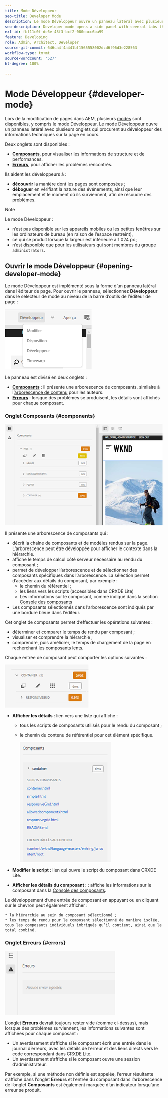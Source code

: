 ```yaml
---
title: Mode Développeur
seo-title: Developer Mode
description: Le mode Développeur ouvre un panneau latéral avec plusieurs onglets qui procurent au développeur des informations sur la page en cours.
seo-description: Developer mode opens a side panel with several tabs that provide a developer with information about the current page
exl-id: fbf11c0f-dc6e-43f3-bcf2-080eacc6ba99
feature: Developing
role: Admin, Architect, Developer
source-git-commit: 646ca4f4a441bf1565558002dcd6f96d3e228563
workflow-type: tm+mt
source-wordcount: '527'
ht-degree: 100%

---
```


# Mode Développeur {#developer-mode}

Lors de la modification de pages dans AEM, plusieurs [modes](/help/sites-cloud/authoring/sites-console/introduction.md#page-modes) sont disponibles, y compris le mode Développeur. Le mode Développeur ouvre un panneau latéral avec plusieurs onglets qui procurent au développeur des informations techniques sur la page en cours.

Deux onglets sont disponibles :

* **[Composants](#components)**, pour visualiser les informations de structure et de performances.
* **[Erreurs](#errors)**, pour afficher les problèmes rencontrés.

Ils aident les développeurs à :

* **découvrir** la manière dont les pages sont composées ;
* **déboguer** en vérifiant la nature des événements, ainsi que leur emplacement et le moment où ils surviennent, afin de résoudre des problèmes.

>[!NOTE]
>
>Le mode Développeur :
>
>* n’est pas disponible sur les appareils mobiles ou les petites fenêtres sur les ordinateurs de bureau (en raison de l’espace restreint),
>  * ce qui se produit lorsque la largeur est inférieure à 1 024 px ;
>* n’est disponible que pour les utilisateurs qui sont membres du groupe `administrators`.

## Ouvrir le mode Développeur {#opening-developer-mode}

Le mode Développeur est implémenté sous la forme d’un panneau latéral dans l’éditeur de page. Pour ouvrir le panneau, sélectionnez **Développeur** dans le sélecteur de mode au niveau de la barre d’outils de l’éditeur de page :

![Ouverture du mode Développeur](assets/developer-mode.png)

Le panneau est divisé en deux onglets :

* **[Composants](#components)** : il présente une arborescence de composants, similaire à l’[arborescence de contenu](/help/sites-cloud/authoring/page-editor/editor-side-panel.md#content-tree) pour les auteurs.
* **[Erreurs](#errors)** : lorsque des problèmes se produisent, les détails sont affichés pour chaque composant.

### Onglet Composants {#components}

![Onglet Composants](assets/developer-mode-components-tab.png)

Il présente une arborescence de composants qui :

* décrit la chaîne de composants et de modèles rendus sur la page. L’arborescence peut être développée pour afficher le contexte dans la hiérarchie.
* affiche le temps de calcul côté serveur nécessaire au rendu du composant ;
* permet de développer l’arborescence et de sélectionner des composants spécifiques dans l’arborescence. La sélection permet d’accéder aux détails du composant, par exemple :
   * le chemin du référentiel ;
   * les liens vers les scripts (accessibles dans CRXDE Lite)
   * Les informations sur le composant, comme indiqué dans la section [Console des composants](/help/sites-cloud/authoring/components-console.md)
* Les composants sélectionnés dans l’arborescence sont indiqués par une bordure bleue dans l’éditeur.

Cet onglet de composants permet d’effectuer les opérations suivantes :

* déterminer et comparer le temps de rendu par composant ;
* visualiser et comprendre la hiérarchie ;
* comprendre, puis améliorer, le temps de chargement de la page en recherchant les composants lents.

Chaque entrée de composant peut comporter les options suivantes :

![Exemple de composant du mode Développeur](assets/developer-mode-component-example.png)

* **Afficher les détails** : lien vers une liste qui affiche :
   * tous les scripts de composants utilisés pour le rendu du composant ;
   * le chemin du contenu de référentiel pour cet élément spécifique.

     ![Afficher les détails](assets/developer-mode-view-details.png)

* **Modifier le script :** lien qui ouvre le script du composant dans CRXDE Lite.

* **Afficher les détails du composant :** : affiche les informations sur le composant dans la [Console des composants](/help/sites-cloud/authoring/components-console.md).

Le développement d’une entrée de composant en appuyant ou en cliquant sur le chevron peut également afficher :

    * la hiérarchie au sein du composant sélectionné ;
    * les temps de rendu pour le composant sélectionné de manière isolée, tous les composants individuels imbriqués qu’il contient, ainsi que le total combiné.

### Onglet Erreurs {#errors}

![Onglet Erreurs](assets/developer-mode-errors-tab.png)

L’onglet **Erreurs** devrait toujours rester vide (comme ci-dessus), mais lorsque des problèmes surviennent, les informations suivantes sont affichées pour chaque composant :

* Un avertissement s’affiche si le composant écrit une entrée dans le journal d’erreurs, avec les détails de l’erreur et des liens directs vers le code correspondant dans CRXDE Lite.
* Un avertissement s’affiche si le composant ouvre une session d’administrateur.

Par exemple, si une méthode non définie est appelée, l’erreur résultante s’affiche dans l’onglet **Erreurs** et l’entrée du composant dans l’arborescence de l’onglet **Composants** est également marquée d’un indicateur lorsqu’une erreur se produit.
